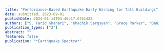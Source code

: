```yaml
---
title: "Performance-Based Earthquake Early Warning for Tall Buildings"
date: submitted, 2023-09-01
publishDate: 2024-01-14T04:46:17.676142Z
authors: ["S. Farid Ghahari", "Khachik Sargsyan", "Grace Parker", "Daniel Swensen", "Mehmet Çelebi", "Hamid Haddadi", "Ertugrul Taciroglu"]
publication_types: ["2"]
abstract: ""
featured: false
publication: "*Earthquake Spectra*"
---
```


